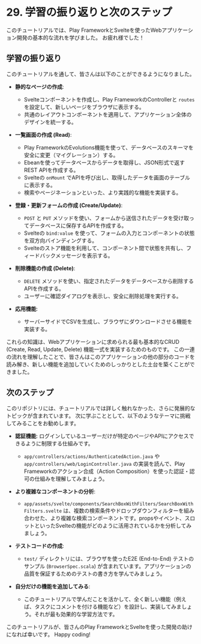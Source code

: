 # 29. 学習の振り返りと次のステップ

このチュートリアルでは、Play FrameworkとSvelteを使ったWebアプリケーション開発の基本的な流れを学びました。
お疲れ様でした！

## 学習の振り返り

このチュートリアルを通して、皆さんは以下のことができるようになりました。

- **静的なページの作成**:
  - Svelteコンポーネントを作成し、Play FrameworkのControllerと `routes` を設定して、新しいページをブラウザに表示する。
  - 共通のレイアウトコンポーネントを適用して、アプリケーション全体のデザインを統一する。

- **一覧画面の作成 (Read)**:
  - Play FrameworkのEvolutions機能を使って、データベースのスキーマを安全に変更（マイグレーション）する。
  - Ebeanを使ってデータベースからデータを取得し、JSON形式で返すREST APIを作成する。
  - Svelteの `onMount` でAPIを呼び出し、取得したデータを画面のテーブルに表示する。
  - 検索やページネーションといった、より実践的な機能を実装する。

- **登録・更新フォームの作成 (Create/Update)**:
  - `POST` と `PUT` メソッドを使い、フォームから送信されたデータを受け取ってデータベースに保存するAPIを作成する。
  - Svelteの `bind:value` を使って、フォームの入力とコンポーネントの状態を双方向バインディングする。
  - Svelteのストア機能を利用して、コンポーネント間で状態を共有し、フィードバックメッセージを表示する。

- **削除機能の作成 (Delete)**:
  - `DELETE` メソッドを使い、指定されたデータをデータベースから削除するAPIを作成する。
  - ユーザーに確認ダイアログを表示し、安全に削除処理を実行する。

- **応用機能**:
  - サーバーサイドでCSVを生成し、ブラウザにダウンロードさせる機能を実装する。

これらの知識は、Webアプリケーションに求められる最も基本的なCRUD (Create, Read, Update, Delete) 機能一式を実装するためのものです。
この一連の流れを理解したことで、皆さんはこのアプリケーションの他の部分のコードを読み解き、新しい機能を追加していくためのしっかりとした土台を築くことができました。

## 次のステップ

このリポジトリには、チュートリアルでは詳しく触れなかった、さらに発展的なトピックが含まれています。
次に学ぶこととして、以下のようなテーマに挑戦してみることをお勧めします。

- **認証機能**:
  ログインしているユーザーだけが特定のページやAPIにアクセスできるように制限する仕組みです。
  - `app/controllers/actions/AuthenticatedAction.java` や `app/controllers/web/LoginController.java` の実装を読んで、Play Frameworkのアクション合成（Action Composition）を使った認証・認可の仕組みを理解してみましょう。

- **より複雑なコンポーネントの分析**:
  - `app/assets/svelte/components/SearchBoxWithFilters/SearchBoxWithFilters.svelte` は、複数の検索条件やドロップダウンフィルターを組み合わせた、より複雑な検索コンポーネントです。propsやイベント、スロットといったSvelteの機能がどのように活用されているかを分析してみましょう。

- **テストコードの作成**:
  - `test/` ディレクトリには、ブラウザを使ったE2E (End-to-End) テストのサンプル (`BrowserSpec.scala`) が含まれています。アプリケーションの品質を保証するためのテストの書き方を学んでみましょう。

- **自分だけの機能を追加してみる**:
  - このチュートリアルで学んだことを活かして、全く新しい機能（例えば、タスクにコメントを付ける機能など）を設計し、実装してみましょう。それが最も効果的な学習方法です。

このチュートリアルが、皆さんのPlay FrameworkとSvelteを使った開発の助けになれば幸いです。
Happy coding!
